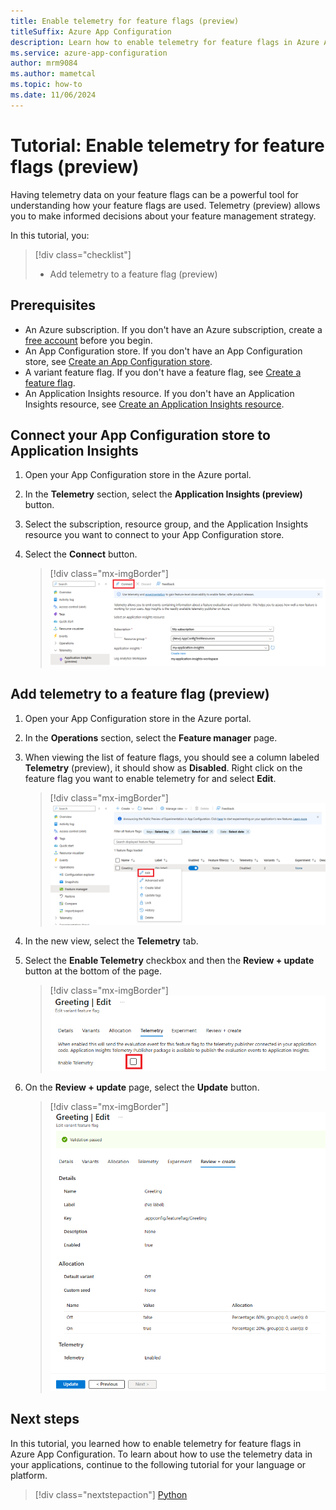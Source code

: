 ```yaml
---
title: Enable telemetry for feature flags (preview)
titleSuffix: Azure App Configuration
description: Learn how to enable telemetry for feature flags in Azure App Configuration.
ms.service: azure-app-configuration
author: mrm9084
ms.author: mametcal
ms.topic: how-to
ms.date: 11/06/2024
---
```


# Tutorial: Enable telemetry for feature flags (preview)

Having telemetry data on your feature flags can be a powerful tool for understanding how your feature flags are used. Telemetry (preview) allows you to make informed decisions about your feature management strategy.

In this tutorial, you:

> [!div class="checklist"]
> - Add telemetry to a feature flag (preview)

## Prerequisites

- An Azure subscription. If you don't have an Azure subscription, create a [free account](https://azure.microsoft.com/free/) before you begin.
- An App Configuration store. If you don't have an App Configuration store, see [Create an App Configuration store](./quickstart-azure-app-configuration-create.md).
- A variant feature flag. If you don't have a feature flag, see [Create a feature flag](./manage-feature-flags.md).
- An Application Insights resource. If you don't have an Application Insights resource, see [Create an Application Insights resource](/azure/azure-monitor/app/create-workspace-resource).

## Connect your App Configuration store to Application Insights

1. Open your App Configuration store in the Azure portal.
1. In the **Telemetry** section, select the **Application Insights (preview)** button.
1. Select the subscription, resource group, and the Application Insights resource you want to connect to your App Configuration store.
1. Select the **Connect** button.

    > [!div class="mx-imgBorder"]
    > ![Screenshot of the Azure portal, connecting application insights.](./media/how-to-telemetry/connect-to-app-insights.png)

## Add telemetry to a feature flag (preview)

1. Open your App Configuration store in the Azure portal.
1. In the **Operations** section, select the **Feature manager** page.
1. When viewing the list of feature flags, you should see a column labeled **Telemetry** (preview), it should show as **Disabled**. Right click on the feature flag you want to enable telemetry for and select **Edit**.

    > [!div class="mx-imgBorder"]
    > ![Screenshot of the Azure portal, editing a feature flag.](./media/how-to-telemetry/edit-feature-flag.png)

1. In the new view, select the **Telemetry** tab.
1. Select the **Enable Telemetry** checkbox and then the **Review + update** button at the bottom of the page.

    > [!div class="mx-imgBorder"]
    > ![Screenshot of the Azure portal, enabling telemetry.](./media/how-to-telemetry/enable-telemetry.png)

1. On the **Review + update** page, select the **Update** button.

    > [!div class="mx-imgBorder"]
    > ![Screenshot of the Azure portal, updating a feature flag.](./media/how-to-telemetry/updating-feature-flag.png)

## Next steps

In this tutorial, you learned how to enable telemetry for feature flags in Azure App Configuration. To learn about how to use the telemetry data in your applications, continue to the following tutorial for your language or platform.

> [!div class="nextstepaction"]
> [Python](./howto-telemetry-python.md)
>